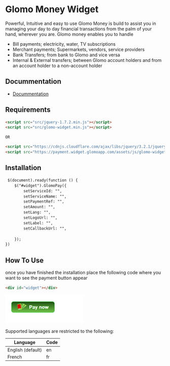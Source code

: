 # Glomo Money Widget

Powerful, Intuitive and easy to use
Glomo Money is build to assist you in managing your day to day financial transactions from the palm of your hand, wherever you are. Glomo money enables you to handle

- Bill payments; electricity, water, TV subscriptions
- Merchant payments; Supermarkets, vendors, service providers
- Bank Transfers; from bank to Glomo and vice versa
- Internal & External transfers; between Glomo account holders and from an account holder to a non-account holder

## Docummentation
* [Docummentation](http://payment.widget.glomoapp.com)

## Requirements

```html
<script src="src/jquery-1.7.2.min.js"></script>
<script src="src/glomo-widget.min.js"></script>
```
    OR

 ```html
<script src="https://cdnjs.cloudflare.com/ajax/libs/jquery/3.2.1/jquery.min.js"></script>
<script src="https://payment.widget.glomoapp.com/assets/js/glomo-widget.min.js"></script>
```

## Installation

```html
 $(document).ready(function () {
    $("#widget").GlomoPay({
        setServiceId: "",
        setServiceName: "",
        setPaymentRef: "",
        setAmount: "",
        setLang: "",
        setLogoUrl: "",
        setLabel: "",
        setCallbackUrl: "",
        
    });
})
```

## How To Use
once you have finished the installation place the following code where you want to see the payment button appear

```html
<div id="widget"></div>
```

![screenshot](pay.PNG)

Supported languages are restricted to the following:

| Language             | Code  |
|----------------------|-------|
| English (default)    | en    |
| French               | fr    |
